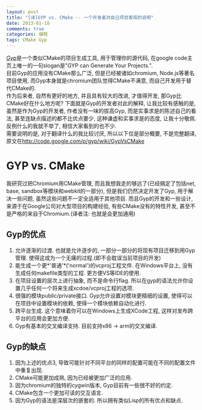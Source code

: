 ```yaml
---
layout: post
title: "[译]GYP vs. CMake -- 一个开发者对自己项目客观的说明"
date: 2013-01-18
comments: true
categories: 编程
tags: CMake Gyp 
---
```


[*Gyp*](http://code.google.com/p/gyp/)是一个类似CMake的项目生成工具, 用于管理你的源代码, 在google code主页上唯一的一句slogan是"GYP can Generate Your Projects.".  
目前Gyp的应用没有CMake那么广泛, 但是已经被诸如chromium, Node.js等著名项目使用, 而Gyp本身就是chromium团队觉得CMake不满意, 而自己开发用于替代CMake的.  
作为后来者, 自然有更好的地方, 并且具有较大的改进, 才值得开发, 那Gyp比CMake好在什么地方呢?
下面就是Gyp的开发者对此的解释, 让我比较有感触的是, 虽然是作为Gyp的开发者, 作者没有一味的拔高Gyp, 而是实事求是的陈述自己的看法, 甚至连缺点描述的都不比优点要少, 这种谦虚和实事求是的态度, 让我十分敬佩.  反例什么的我就不举了, 相信大家看到的也不少.  
需要说明的是, 对于翻译什么的我比较讨厌, 所以以下仅是部分概要, 不是完整翻译, 原文在<http://code.google.com/p/gyp/wiki/GypVsCMake>

# GYP vs. CMake
我研究过把Chromium用CMake管理, 而且我想我走的够远了(已经搞定了包括net, base, sandbox等模块和webkit的一部分), 但是我们仍然决定开发了Gyp, 用于解决一些问题, 虽然这些问题不一定全适用于其他项目.  而且Gyp的开发和一些设计, 来源于在Google公司对大型项目的构建经验, 有些CMake没有的特性开发, 甚至不是严格的来自于Chromium.(译者注: 也就是会更加通用)  

## Gyp的优点

1. 允许逐渐的过渡.  也就是允许逐步的, 一部分一部分的将现有项目迁移到用Gyp管理.  使得这成为一个无痛的过程.(即不会耽误当前项目的开发)     
2. 能生成一个更*'普通'*('normal')的vcproj工程文件.  在Windows平台上, 没有生成任何makefile类型的工程.  更方便VS等IDE的使用.  
3. 在项目设置的层次上进行抽象, 而不是命令行flag.  所以在gyp的语法允许你设置几乎任何一个将来生成xcdoe/vcproj工程的选项.  
4. 很强的模块public/private接口.  Gyp允许设置对模块更精细的设置, 使得可以在项目中设置模块的依赖, 使得一个模块依赖自动化进行.  
5. 跨平台生成.  这个意味着你可以在Windows上生成XCode工程, 这样对发布跨平台的应用会更加方便.  
6. Gyp有基本的交叉编译支持.  目前支持x86 -> arm的交叉编译.  

## Gyp的缺点
1. 因为上述的优点3, 导致可能针对不同平台的同样的配置可能在不同的配置文件中重复出现.  
2. CMake可能更加成熟, 因为已经被更加广泛的应用.  
3. 因为chromium的独特的cygwin版本, Gyp目前有一些很不好的约定.  
4. CMake包含一个更加可读的交互语言.  
5. 因为Gyp的语法是深层次的嵌套的. 所以拥有类似Lisp的所有优点和缺点.  

